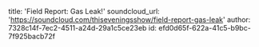 title: 'Field Report: Gas Leak!'
soundcloud_url: 'https://soundcloud.com/thiseveningsshow/field-report-gas-leak'
author: 7328c14f-7ec2-4511-a24d-29a1c5ce23eb
id: efd0d65f-622a-41c5-b9bc-7f925bacb72f
